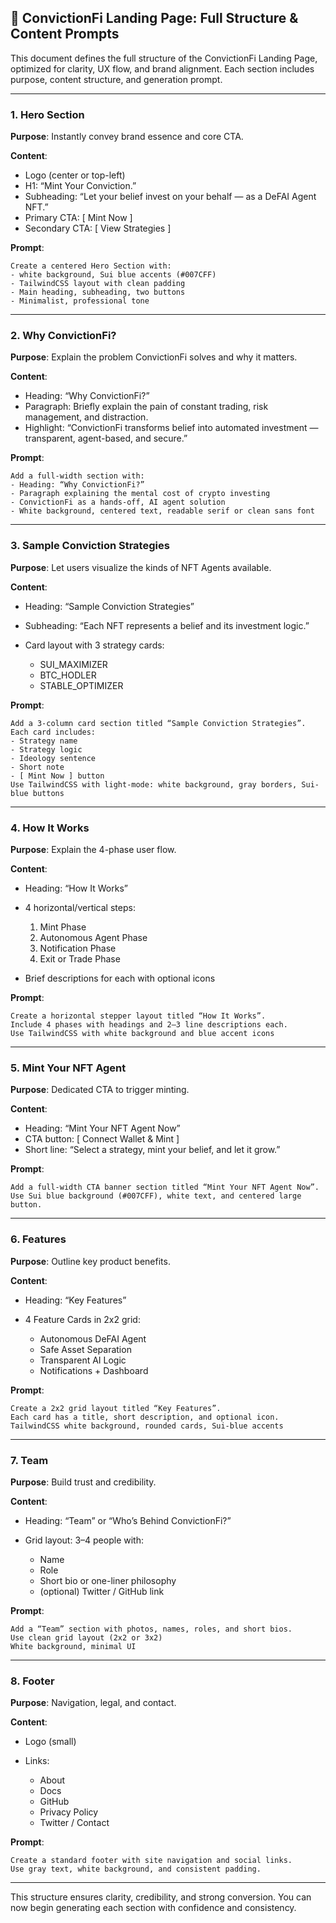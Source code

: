 ## 🧩 ConvictionFi Landing Page: Full Structure & Content Prompts

This document defines the full structure of the ConvictionFi Landing Page, optimized for clarity, UX flow, and brand alignment. Each section includes purpose, content structure, and generation prompt.

---

### 1. Hero Section

**Purpose**: Instantly convey brand essence and core CTA.

**Content**:

- Logo (center or top-left)
- H1: “Mint Your Conviction.”
- Subheading: “Let your belief invest on your behalf — as a DeFAI Agent NFT.”
- Primary CTA: \[ Mint Now ]
- Secondary CTA: \[ View Strategies ]

**Prompt**:

```
Create a centered Hero Section with:
- white background, Sui blue accents (#007CFF)
- TailwindCSS layout with clean padding
- Main heading, subheading, two buttons
- Minimalist, professional tone
```

---

### 2. Why ConvictionFi?

**Purpose**: Explain the problem ConvictionFi solves and why it matters.

**Content**:

- Heading: “Why ConvictionFi?”
- Paragraph: Briefly explain the pain of constant trading, risk management, and distraction.
- Highlight: “ConvictionFi transforms belief into automated investment — transparent, agent-based, and secure.”

**Prompt**:

```
Add a full-width section with:
- Heading: “Why ConvictionFi?”
- Paragraph explaining the mental cost of crypto investing
- ConvictionFi as a hands-off, AI agent solution
- White background, centered text, readable serif or clean sans font
```

---

### 3. Sample Conviction Strategies

**Purpose**: Let users visualize the kinds of NFT Agents available.

**Content**:

- Heading: “Sample Conviction Strategies”
- Subheading: “Each NFT represents a belief and its investment logic.”
- Card layout with 3 strategy cards:

  - SUI_MAXIMIZER
  - BTC_HODLER
  - STABLE_OPTIMIZER

**Prompt**:

```
Add a 3-column card section titled “Sample Conviction Strategies”.
Each card includes:
- Strategy name
- Strategy logic
- Ideology sentence
- Short note
- [ Mint Now ] button
Use TailwindCSS with light-mode: white background, gray borders, Sui-blue buttons
```

---

### 4. How It Works

**Purpose**: Explain the 4-phase user flow.

**Content**:

- Heading: “How It Works”
- 4 horizontal/vertical steps:

  1. Mint Phase
  2. Autonomous Agent Phase
  3. Notification Phase
  4. Exit or Trade Phase

- Brief descriptions for each with optional icons

**Prompt**:

```
Create a horizontal stepper layout titled “How It Works”.
Include 4 phases with headings and 2–3 line descriptions each.
Use TailwindCSS with white background and blue accent icons
```

---

### 5. Mint Your NFT Agent

**Purpose**: Dedicated CTA to trigger minting.

**Content**:

- Heading: “Mint Your NFT Agent Now”
- CTA button: \[ Connect Wallet & Mint ]
- Short line: “Select a strategy, mint your belief, and let it grow.”

**Prompt**:

```
Add a full-width CTA banner section titled “Mint Your NFT Agent Now”.
Use Sui blue background (#007CFF), white text, and centered large button.
```

---

### 6. Features

**Purpose**: Outline key product benefits.

**Content**:

- Heading: “Key Features”
- 4 Feature Cards in 2x2 grid:

  - Autonomous DeFAI Agent
  - Safe Asset Separation
  - Transparent AI Logic
  - Notifications + Dashboard

**Prompt**:

```
Create a 2x2 grid layout titled “Key Features”.
Each card has a title, short description, and optional icon.
TailwindCSS white background, rounded cards, Sui-blue accents
```

---

### 7. Team

**Purpose**: Build trust and credibility.

**Content**:

- Heading: “Team” or “Who’s Behind ConvictionFi?”
- Grid layout: 3–4 people with:

  - Name
  - Role
  - Short bio or one-liner philosophy
  - (optional) Twitter / GitHub link

**Prompt**:

```
Add a “Team” section with photos, names, roles, and short bios.
Use clean grid layout (2x2 or 3x2)
White background, minimal UI
```

---

### 8. Footer

**Purpose**: Navigation, legal, and contact.

**Content**:

- Logo (small)
- Links:

  - About
  - Docs
  - GitHub
  - Privacy Policy
  - Twitter / Contact

**Prompt**:

```
Create a standard footer with site navigation and social links.
Use gray text, white background, and consistent padding.
```

---

This structure ensures clarity, credibility, and strong conversion. You can now begin generating each section with confidence and consistency.
